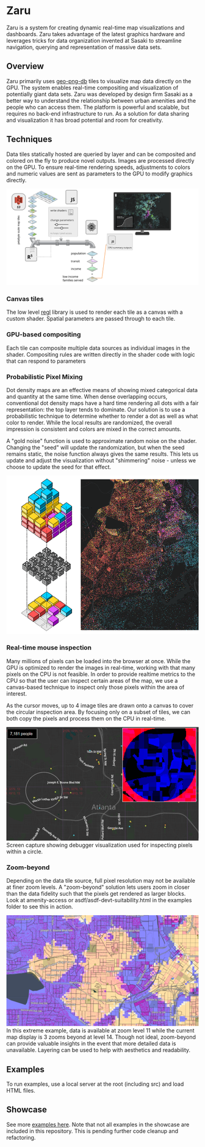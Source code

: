 # Zaru
Zaru is a system for creating dynamic real-time map visualizations and dashboards. Zaru takes advantage of the latest graphics hardware and leverages tricks for data organization invented at Sasaki to streamline navigation, querying and representation of massive data sets.

## Overview
Zaru primarily uses [geo-png-db](https://github.com/sasakiassociates/geo-png-db) tiles to visualize map data directly on the GPU. The system enables real-time compositing and visualization of potentially giant data sets. Zaru was developed by design firm Sasaki as a better way to understand the relationship between urban amenities and the people who can access them. The platform is powerful and scalable, but requires no back-end infrastructure to run. As a solution for data sharing and visualization it has broad potential and room for creativity.

## Techniques

Data tiles statically hosted are queried by layer and can be composited and colored on the fly to produce novel outputs. Images are processed directly on the GPU. To ensure real-time rendering speeds, adjustments to colors and numeric values are sent as parameters to the GPU to modify graphics directly.

![Illustration of overall pipeline for Zaru. Data tiles hosted on S3 are loaded on demand. Shader code responds to changes in parameters. Multiple layers are composited.](img/zaru-pipeline.png)

### Canvas tiles
The low level [regl](https://github.com/regl-project/regl) library is used to render each tile as a canvas with a custom shader. Spatial parameters are passed through to each tile.

### GPU-based compositing
Each tile can composite multiple data sources as individual images in the shader. Compositing rules are written directly in the shader code with logic that can respond to parameters

### Probabilistic Pixel Mixing
Dot density maps are an effective means of showing mixed categorical data and quantity at the same time. When dense overlapping occurs, conventional dot density maps have a hard time rendering all dots with a fair representation: the top layer tends to dominate. Our solution is to use a probabilistic technique to determine whether to render a dot as well as what color to render. While the local results are randomized, the overall impression is consistent and colors are mixed in the correct amounts.

A "gold noise" function is used to approximate random noise on the shader. Changing the "seed" will update the randomization, but when the seed remains static, the noise function always gives the same results. This lets us update and adjust the visualization without "shimmering" noise - unless we choose to update the seed for that effect.

![Screen captures showing how pixels are mixed based on probabilities. Dice analogy used to show changing probability across 2 frames.](img/probabilistic-mixing.gif)

### Real-time mouse inspection
Many millions of pixels can be loaded into the browser at once. While the GPU is optimized to render the images in real-time, working with that many pixels on the CPU is not feasible. In order to provide realtime metrics to the CPU so that the user can inspect certain areas of the map, we use a canvas-based technique to inspect only those pixels within the area of interest.

As the cursor moves, up to 4 image tiles are drawn onto a canvas to cover the circular inspection area. By focusing only on a subset of tiles, we can both copy the pixels and process them on the CPU in real-time.

![Screen capture showing debugger visualization used for inspecting pixels within a circle](img/circle-inspect.png)
Screen capture showing debugger visualization used for inspecting pixels within a circle.

### Zoom-beyond
Depending on the data tile source, full pixel resolution may not be available at finer zoom levels. A "zoom-beyond" solution lets users zoom in closer than the data fidelity such that the pixels get rendered as larger blocks. Look at amenity-access or asdf/asdf-devt-suitability.html in the examples folder to see this in action.

![Screen capture showing data pixels at a lower resolution than the screen](img/zoom-beyond-14.png)
In this extreme example, data is available at zoom level 11 while the current map display is 3 zooms beyond at level 14. Though not ideal, zoom-beyond can provide valuable insights in the event that more detailed data is unavailable. Layering can be used to help with aesthetics and readability.

## Examples

To run examples, use a local server at the root (including src) and load HTML files.

## Showcase

See more [examples here](http://maps.sasaki.com/zaru/). Note that not all examples in the showcase are included in this repository. This is pending further code cleanup and refactoring. 
